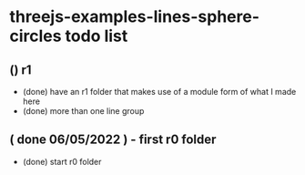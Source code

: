 # threejs-examples-lines-sphere-circles todo list

## () r1
* (done) have an r1 folder that makes use of a module form of what I made here
* (done) more than one line group 

## ( done 06/05/2022 ) - first r0 folder
* (done) start r0 folder
